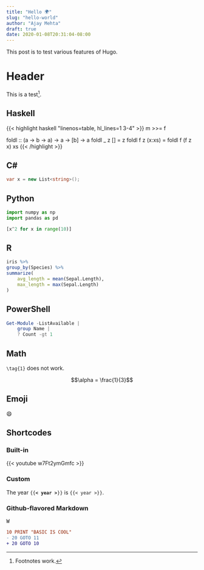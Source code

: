 ```yaml
---
title: "Hello 🌍"
slug: "hello-world"
author: "Ajay Mehta"
draft: true
date: 2020-01-08T20:31:04-08:00
---
```


This post is to test various features of Hugo.

<!--more-->

# Header

This is a test[^1].

## Haskell

{{< highlight haskell "linenos=table, hl_lines=1 3-4" >}}
m >>= f

foldl :: (a -> b -> a) -> a -> [b] -> a
foldl _ z [] = z
foldl f z (x:xs) = foldl f (f z x) xs
{{< /highlight >}}

## C\#

```csharp
var x = new List<string>();
```

## Python

```python {linenos=table, hl_lines=["1-2", 4]}
import numpy as np
import pandas as pd

[x^2 for x in range(10)]
```

## R

```r
iris %>%
group_by(Species) %>%
summarize(
    avg_length = mean(Sepal.Length),
    max_length = max(Sepal.Length)
)
```

## PowerShell

```powershell
Get-Module -ListAvailable |
    group Name |
    ? Count -gt 1
```

## Math

`\tag{1}`  does not work.

$$\alpha = \frac{1}{3}$$


## Emoji

:smile:

## Shortcodes

### Built-in

{{< youtube w7Ft2ymGmfc >}}

### Custom

The year `{{`**`< year >`**`}}` is `{{< year >}}`.

### Github-flavored Markdown

<kbd>W</kbd>

```diff
10 PRINT "BASIC IS COOL"
- 20 GOTO 11
+ 20 GOTO 10
```

[^1]: Footnotes work.

